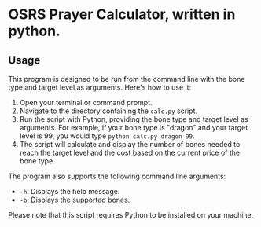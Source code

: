 # OSRS Prayer Calculator, written in python.


## Usage

This program is designed to be run from the command line with the bone type and target level as arguments. Here's how to use it:

1. Open your terminal or command prompt.
2. Navigate to the directory containing the `calc.py` script.
3. Run the script with Python, providing the bone type and target level as arguments. For example, if your bone type is "dragon" and your target level is 99, you would type `python calc.py dragon 99`.
4. The script will calculate and display the number of bones needed to reach the target level and the cost based on the current price of the bone type.

The program also supports the following command line arguments:

- `-h`: Displays the help message.
- `-b`: Displays the supported bones.

Please note that this script requires Python to be installed on your machine.